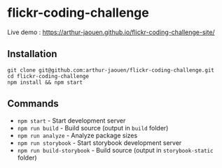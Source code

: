 # flickr-coding-challenge

Live demo : https://arthur-jaouen.github.io/flickr-coding-challenge-site/

## Installation

```
git clone git@github.com:arthur-jaouen/flickr-coding-challenge.git
cd flickr-coding-challenge
npm install && npm start
```

## Commands

-   `npm start` - Start development server
-   `npm run build` - Build source (output in `build` folder)
-   `npm run analyze` - Analyze package sizes
-   `npm run storybook` - Start storybook development server
-   `npm run build-storybook` - Build source (output in `storybook-static` folder)
